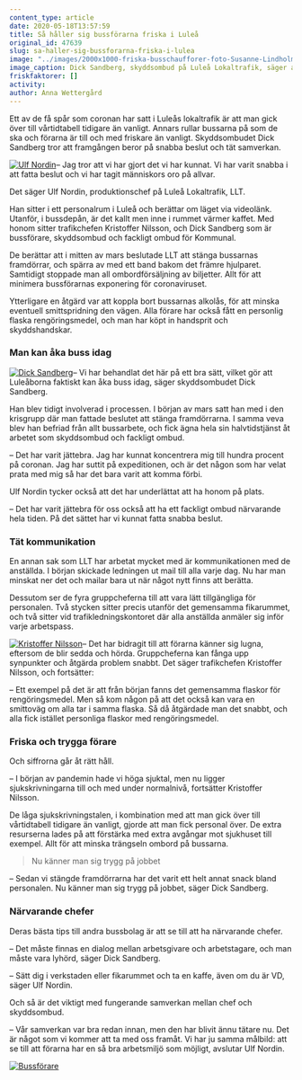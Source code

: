```yaml
---
content_type: article
date: 2020-05-18T13:57:59
title: Så håller sig bussförarna friska i Luleå
original_id: 47639
slug: sa-haller-sig-bussforarna-friska-i-lulea
image: "../images/2000x1000-friska-busschaufforer-foto-Susanne-Lindholm.jpg"
image_caption: Dick Sandberg, skyddsombud på Luleå Lokaltrafik, säger att samverkan har fungerat bra under coronapandemin: "Jag har fått medhåll från arbetsledningen i det jag har föreslagit. Det gör jobbet roligt".
friskfaktorer: []
activity:
author: Anna Wettergård
---
```


Ett av de få spår som coronan har satt i Luleås lokaltrafik är att man gick över till vårtidtabell tidigare än vanligt. Annars rullar bussarna på som de ska och förarna är till och med friskare än vanligt. Skyddsombudet Dick Sandberg tror att framgången beror på snabba beslut och tät samverkan.

[![Ulf Nordin](https://www.suntarbetsliv.se/wp-content/uploads/2020/05/200x220-ulf-nordin-foto-Susanne-Lindholm.jpg)](https://www.suntarbetsliv.se/wp-content/uploads/2020/05/200x220-ulf-nordin-foto-Susanne-Lindholm.jpg)– Jag tror att vi har gjort det vi har kunnat. Vi har varit snabba i att fatta beslut och vi har tagit människors oro på allvar.

Det säger Ulf Nordin, produktionschef på Luleå Lokaltrafik, LLT.

Han sitter i ett personalrum i Luleå och berättar om läget via videolänk. Utanför, i bussdepån, är det kallt men inne i rummet värmer kaffet. Med honom sitter trafikchefen Kristoffer Nilsson, och Dick Sandberg som är bussförare, skyddsombud och fackligt ombud för Kommunal.

De berättar att i mitten av mars beslutade LLT att stänga bussarnas framdörrar, och spärra av med ett band bakom det främre hjulparet. Samtidigt stoppade man all ombordförsäljning av biljetter. Allt för att minimera bussförarnas exponering för coronaviruset.

Ytterligare en åtgärd var att koppla bort bussarnas alkolås, för att minska eventuell smittspridning den vägen. Alla förare har också fått en personlig flaska rengöringsmedel, och man har köpt in handsprit och skyddshandskar.

### Man kan åka buss idag

[![Dick Sandberg](https://www.suntarbetsliv.se/wp-content/uploads/2020/05/200x220-dick-Sandberg-foto-Susanne-Lindholm.jpg)](https://www.suntarbetsliv.se/wp-content/uploads/2020/05/200x220-dick-Sandberg-foto-Susanne-Lindholm.jpg)– Vi har behandlat det här på ett bra sätt, vilket gör att Luleåborna faktiskt kan åka buss idag, säger skyddsombudet Dick Sandberg.

Han blev tidigt involverad i processen. I början av mars satt han med i den krisgrupp där man fattade beslutet att stänga framdörrarna. I samma veva blev han befriad från allt bussarbete, och fick ägna hela sin halvtidstjänst åt arbetet som skyddsombud och fackligt ombud.

– Det har varit jättebra. Jag har kunnat koncentrera mig till hundra procent på coronan. Jag har suttit på expeditionen, och är det någon som har velat prata med mig så har det bara varit att komma förbi.

Ulf Nordin tycker också att det har underlättat att ha honom på plats.

– Det har varit jättebra för oss också att ha ett fackligt ombud närvarande hela tiden. På det sättet har vi kunnat fatta snabba beslut.

### Tät kommunikation

En annan sak som LLT har arbetat mycket med är kommunikationen med de anställda. I början skickade ledningen ut mail till alla varje dag. Nu har man minskat ner det och mailar bara ut när något nytt finns att berätta.

Dessutom ser de fyra gruppcheferna till att vara lätt tillgängliga för personalen. Två stycken sitter precis utanför det gemensamma fikarummet, och två sitter vid trafikledningskontoret där alla anställda anmäler sig inför varje arbetspass.

[![Kristoffer Nilsson](https://www.suntarbetsliv.se/wp-content/uploads/2020/05/200x220-kristoffer-Nilsson-foto-Susanne-Lindholm.jpg)](https://www.suntarbetsliv.se/wp-content/uploads/2020/05/200x220-kristoffer-Nilsson-foto-Susanne-Lindholm.jpg)– Det har bidragit till att förarna känner sig lugna, eftersom de blir sedda och hörda. Gruppcheferna kan fånga upp synpunkter och åtgärda problem snabbt. Det säger trafikchefen Kristoffer Nilsson, och fortsätter:

– Ett exempel på det är att från början fanns det gemensamma flaskor för rengöringsmedel. Men så kom någon på att det också kan vara en smittoväg om alla tar i samma flaska. Så då åtgärdade man det snabbt, och alla fick istället personliga flaskor med rengöringsmedel.

### Friska och trygga förare

Och siffrorna går åt rätt håll.

– I början av pandemin hade vi höga sjuktal, men nu ligger sjukskrivningarna till och med under normalnivå, fortsätter Kristoffer Nilsson.

De låga sjukskrivningstalen, i kombination med att man gick över till vårtidtabell tidigare än vanligt, gjorde att man fick personal över. De extra resurserna lades på att förstärka med extra avgångar mot sjukhuset till exempel. Allt för att minska trängseln ombord på bussarna.

> Nu känner man sig trygg på jobbet

– Sedan vi stängde framdörrarna har det varit ett helt annat snack bland personalen. Nu känner man sig trygg på jobbet, säger Dick Sandberg.

### Närvarande chefer

Deras bästa tips till andra bussbolag är att se till att ha närvarande chefer.

– Det måste finnas en dialog mellan arbetsgivare och arbetstagare, och man måste vara lyhörd, säger Dick Sandberg.

– Sätt dig i verkstaden eller fikarummet och ta en kaffe, även om du är VD, säger Ulf Nordin.

Och så är det viktigt med fungerande samverkan mellan chef och skyddsombud.

– Vår samverkan var bra redan innan, men den har blivit ännu tätare nu. Det är något som vi kommer att ta med oss framåt. Vi har ju samma målbild: att se till att förarna har en så bra arbetsmiljö som möjligt, avslutar Ulf Nordin.

[![Bussförare](https://www.suntarbetsliv.se/wp-content/uploads/2020/05/750x400-friska-busschaufforer-foto-Susanne-Lindholm.jpg)](https://www.suntarbetsliv.se/wp-content/uploads/2020/05/750x400-friska-busschaufforer-foto-Susanne-Lindholm.jpg)

